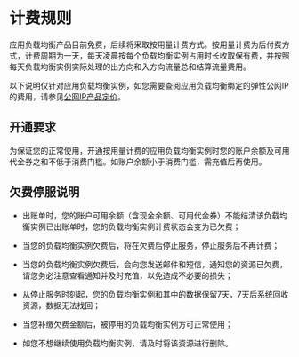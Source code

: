 # 计费规则

应用负载均衡产品目前免费，后续将采取按用量计费方式。按用量计费为后付费方式，计费周期为一天，每天凌晨按每个负载均衡实例占用时长收取保有费，并按照每天负载均衡实例实际处理的出方向和入方向流量总和结算流量费用。

以下说明仅针对应用负载均衡实例，如您需要查阅应用负载均衡绑定的弹性公网IP的费用，请参见[公网IP产品定价](https://docs.jdcloud.com/elastic-ip/billing-overview)。

## 开通要求

为保证您的正常使用，开通按用量计费的应用负载均衡实例时您的账户余额及可用代金券之和不低于消费门槛。如账户余额小于消费门槛，需充值后再使用。

## 欠费停服说明
- 出账单时，您的账户可用余额（含现金余额、可用代金券）不能结清该负载均衡实例已出账单时，您的负载均衡实例计费状态会变为已欠费；

- 当您的负载均衡实例欠费后，将在欠费后停止服务，停止服务后不再计费；

- 当您的负载均衡实例欠费后，会向您发送邮件和短信，通知您的资源已欠费，请您务必注意查看通知并及时充值，以免造成不必要的损失；

- 从停止服务时刻起，您的负载均衡实例和其中的数据保留7天，7天后系统回收资源，数据无法找回；

- 当您补缴欠费金额后，被停用的负载均衡实例方可正常使用；

- 如您不想继续使用负载均衡实例，请及时将该资源进行删除。
